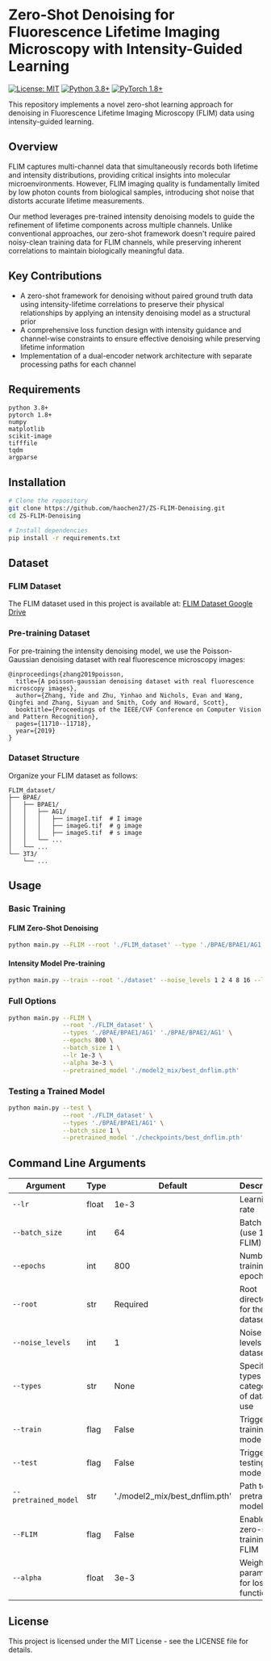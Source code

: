 # Zero-Shot Denoising for Fluorescence Lifetime Imaging Microscopy with Intensity-Guided Learning

[![License: MIT](https://img.shields.io/badge/License-MIT-yellow.svg)](https://opensource.org/licenses/MIT)
[![Python 3.8+](https://img.shields.io/badge/python-3.8+-blue.svg)](https://www.python.org/downloads/)
[![PyTorch 1.8+](https://img.shields.io/badge/pytorch-1.8+-red.svg)](https://pytorch.org/)

This repository implements a novel zero-shot learning approach for denoising in Fluorescence Lifetime Imaging Microscopy (FLIM) data using intensity-guided learning.

## Overview

FLIM captures multi-channel data that simultaneously records both lifetime and intensity distributions, providing critical insights into molecular microenvironments. However, FLIM imaging quality is fundamentally limited by low photon counts from biological samples, introducing shot noise that distorts accurate lifetime measurements.

Our method leverages pre-trained intensity denoising models to guide the refinement of lifetime components across multiple channels. Unlike conventional approaches, our zero-shot framework doesn't require paired noisy-clean training data for FLIM channels, while preserving inherent correlations to maintain biologically meaningful data.

## Key Contributions

- A zero-shot framework for denoising without paired ground truth data using intensity-lifetime correlations to preserve their physical relationships by applying an intensity denoising model as a structural prior
- A comprehensive loss function design with intensity guidance and channel-wise constraints to ensure effective denoising while preserving lifetime information
- Implementation of a dual-encoder network architecture with separate processing paths for each channel

## Requirements

```
python 3.8+
pytorch 1.8+
numpy
matplotlib
scikit-image
tifffile
tqdm
argparse
```

## Installation

```bash
# Clone the repository
git clone https://github.com/haochen27/ZS-FLIM-Denoising.git
cd ZS-FLIM-Denoising

# Install dependencies
pip install -r requirements.txt
```

## Dataset

### FLIM Dataset
The FLIM dataset used in this project is available at:
[FLIM Dataset Google Drive](https://drive.google.com/drive/folders/1VX73DctMlUL7XtVyA3zU1ld4aFFGoPzk?usp=sharing)

### Pre-training Dataset
For pre-training the intensity denoising model, we use the Poisson-Gaussian denoising dataset with real fluorescence microscopy images:

```
@inproceedings{zhang2019poisson,
  title={A poisson-gaussian denoising dataset with real fluorescence microscopy images},
  author={Zhang, Yide and Zhu, Yinhao and Nichols, Evan and Wang, Qingfei and Zhang, Siyuan and Smith, Cody and Howard, Scott},
  booktitle={Proceedings of the IEEE/CVF Conference on Computer Vision and Pattern Recognition},
  pages={11710--11718},
  year={2019}
}
```

### Dataset Structure

Organize your FLIM dataset as follows:

```
FLIM_dataset/
├── BPAE/
│   ├── BPAE1/
│   │   ├── AG1/
│   │   │   ├── imageI.tif  # I image
│   │   │   ├── imageG.tif  # g image
│   │   │   ├── imageS.tif  # s image  
│   │   └── ...
│   └── ...
└── 3T3/
    └── ...
```

## Usage

### Basic Training

#### FLIM Zero-Shot Denoising
```bash
python main.py --FLIM --root './FLIM_dataset' --type './BPAE/BPAE1/AG1' --epochs 800 --lr 1e-3 --alpha 3e-3
```

#### Intensity Model Pre-training
```bash
python main.py --train --root './dataset' --noise_levels 1 2 4 8 16 --lr 1e-3 --epochs 100 --batch_size 16
```

### Full Options

```bash
python main.py --FLIM \
               --root './FLIM_dataset' \
               --types './BPAE/BPAE1/AG1' './BPAE/BPAE2/AG1' \
               --epochs 800 \
               --batch_size 1 \
               --lr 1e-3 \
               --alpha 3e-3 \
               --pretrained_model './model2_mix/best_dnflim.pth'
```

### Testing a Trained Model

```bash
python main.py --test \
               --root './FLIM_dataset' \
               --types './BPAE/BPAE1/AG1' \
               --batch_size 1 \
               --pretrained_model './checkpoints/best_dnflim.pth'
```

## Command Line Arguments

| Argument | Type | Default | Description |
|----------|------|---------|-------------|
| `--lr` | float | 1e-3 | Learning rate |
| `--batch_size` | int | 64 | Batch size (use 1 for FLIM) |
| `--epochs` | int | 800 | Number of training epochs |
| `--root` | str | Required | Root directory for the dataset |
| `--noise_levels` | int | 1 | Noise levels in the dataset |
| `--types` | str | None | Specific types or categories of data to use |
| `--train` | flag | False | Trigger training mode |
| `--test` | flag | False | Trigger testing mode |
| `--pretrained_model` | str | './model2_mix/best_dnflim.pth' | Path to pretrained model |
| `--FLIM` | flag | False | Enable zero-shot training for FLIM |
| `--alpha` | float | 3e-3 | Weight parameter for loss function |

## License

This project is licensed under the MIT License - see the LICENSE file for details.